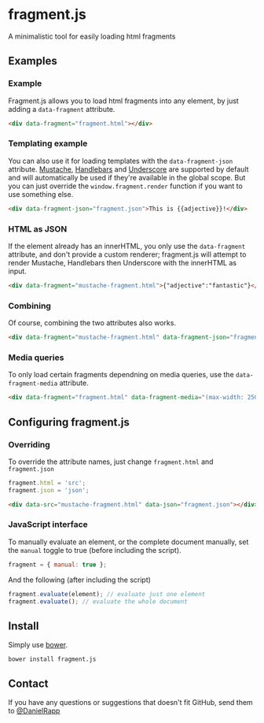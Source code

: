 fragment.js
========

A minimalistic tool for easily loading html fragments

Examples
---

### Example

Fragment.js allows you to load html fragments into any element, by just adding a `data-fragment` attribute.
```html
<div data-fragment="fragment.html"></div>
```

### Templating example

You can also use it for loading templates with the `data-fragment-json` attribute.
[Mustache](http://mustache.github.com/), [Handlebars](http://handlebarsjs.com/) and [Underscore](http://underscorejs.org/)
are supported by default and will automatically be used if they're available in the global scope.
But you can just override the `window.fragment.render` function if you want to use something else.

```html
<div data-fragment-json="fragment.json">This is {{adjective}}!</div>
```

### HTML as JSON

If the element already has an innerHTML, you only use the `data-fragment` attribute, and don't provide a custom renderer;
fragment.js will attempt to render Mustache, Handlebars then Underscore with the innerHTML as input.

```html
<div data-fragment="mustache-fragment.html">{"adjective":"fantastic"}</div>
```

### Combining

Of course, combining the two attributes also works.

```html
<div data-fragment="mustache-fragment.html" data-fragment-json="fragment.json"></div>
```

### Media queries

To only load certain fragments dependning on media queries, use the `data-fragment-media` attribute.

```html
<div data-fragment="fragment.html" data-fragment-media="(max-width: 250px)"></div>
```

## Configuring fragment.js

### Overriding

To override the attribute names, just change `fragment.html` and `fragment.json`

```javascript
fragment.html = 'src';
fragment.json = 'json';
```

```html
<div data-src="mustache-fragment.html" data-json="fragment.json"></div>
```

### JavaScript interface

To manually evaluate an element, or the complete document manually,
set the `manual` toggle to true (before including the script).

```javascript
fragment = { manual: true };
```

And the following (after including the script)

```javascript
fragment.evaluate(element); // evaluate just one element
fragment.evaluate(); // evaluate the whole document
```

Install
---

Simply use [bower](http://twitter.github.com/bower/).
```
bower install fragment.js
```

Contact
---

If you have any questions or suggestions that doesn't fit GitHub, send them to [@DanielRapp](https://twitter.com/danielrapp)
